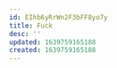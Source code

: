 ```yaml
---
id: EIhb6yRrWn2F3bFF8yo7y
title: Fuck
desc: ''
updated: 1639759165188
created: 1639759165188
---
```


